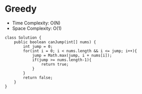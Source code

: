 # Greedy
* Time Complexity: O(N)
* Space Complexity: O(1)
```
class Solution {
    public boolean canJump(int[] nums) {
        int jump = 0;
        for(int i = 0; i < nums.length && i <= jump; i++){
            jump = Math.max(jump, i + nums[i]);
            if(jump >= nums.length-1){
                return true;
            }
        }
        return false;
    }
}
```